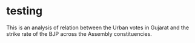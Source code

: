 # testing
This is an analysis of relation between the Urban votes in Gujarat and the strike rate of the BJP across the Assembly constituencies.
